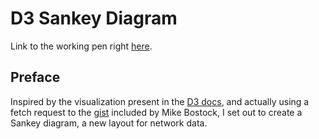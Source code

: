 # D3 Sankey Diagram

Link to the working pen right [here](https://codepen.io/borntofrappe/full/KrBypK/).

## Preface

Inspired by the visualization present in the [D3 docs](https://github.com/d3/d3-sankey), and actually using a fetch request to the [gist](https://beta.observablehq.com/@mbostock/d3-sankey-diagram) included by Mike Bostock, I set out to create a Sankey diagram, a new layout for network data.
